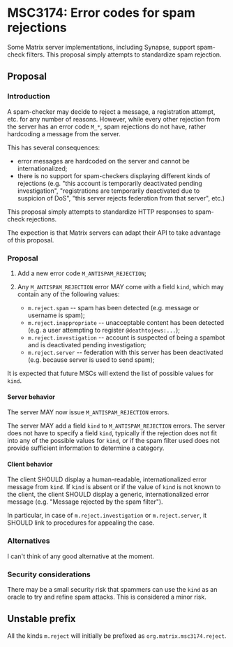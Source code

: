 # MSC3174: Error codes for spam rejections

Some Matrix server implementations, including Synapse, support spam-check filters.
This proposal simply attempts to standardize spam rejection.

## Proposal

### Introduction

A spam-checker may decide to reject a message, a registration attempt, etc. for any
number of reasons. However, while every other rejection from the server has an
error code `M_*`, spam rejections do not have, rather hardcoding a message from the
server.

This has several consequences:

- error messages are hardcoded on the server and cannot be internationalized;
- there is no support for spam-checkers displaying different kinds of rejections
(e.g. "this account is temporarily deactivated pending investigation",
"registrations are temporarily deactivated due to suspicion of DoS",
"this server rejects federation from that server", etc.)

This proposal simply attempts to standardize HTTP responses to spam-check rejections.

The expection is that Matrix servers can adapt their API to take advantage of this
proposal.

### Proposal

1. Add a new error code `M_ANTISPAM_REJECTION`;
2. Any `M_ANTISPAM_REJECTION` error MAY come with a field `kind`, which may contain any of the following values:

    - `m.reject.spam` -- spam has been detected (e.g. message or username is spam);
    - `m.reject.inappropriate` -- unacceptable content has been detected (e.g. a user attempting to register `@deathtojews:...`);
    - `m.reject.investigation` -- account is suspected of being a spambot and is deactivated pending investigation;
    - `m.reject.server` -- federation with this server has been deactivated (e.g. because server is used to send spam);

It is expected that future MSCs will extend the list of possible values for `kind`.

#### Server behavior

The server MAY now issue `M_ANTISPAM_REJECTION` errors.

The server MAY add a field `kind` to `M_ANTISPAM_REJECTION` errors. The server does not have to specify a field `kind`,
typically if the rejection does not fit into any of the possible values for `kind`, or if the spam filter used does not
provide sufficient information to determine a category.

#### Client behavior

The client SHOULD display a human-readable, internationalized error message from `kind`. If `kind` is absent
or if the value of `kind` is not known to the client, the client SHOULD display a generic, internationalized
error message (e.g. "Message rejected by the spam filter").

In particular, in case of `m.reject.investigation` or `m.reject.server`, it SHOULD link to procedures
for appealing the case.


### Alternatives

I can't think of any good alternative at the moment.

### Security considerations

There may be a small security risk that spammers can use the `kind` as an oracle to try and refine spam attacks.
This is considered a minor risk.

## Unstable prefix

All the kinds `m.reject` will initially be prefixed as `org.matrix.msc3174.reject`.
